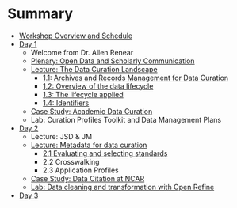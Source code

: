 # Summary

* [Workshop Overview and Schedule](README.md)
* [Day 1](Day_1/readme.md)
	* Welcome from Dr. Allen Renear
	* [Plenary: Open Data and Scholarly Communication](Day_1/Plenary/Day_1_Plenary_OpenData.md)
	* [Lecture: The Data Curation Landscape](Day_1/Lectures/Book/Day_1_Lecture_Introduction.md)
		* [1.1: Archives and Records Management for Data Curation](Day_1/Lectures/Book/Day_1_Lecture_Archives.md)
		* [1.2: Overview of the data lifecycle](Day_1/Lectures/Book/Day_1_Lecture_DC_LifeCycles.md)
		* [1.3: The lifecycle applied](Day_1/Lectures/Book/Day_1_Lecture_DC_LifeCycleApplied.md)
		* [1.4: Identifiers](Day_1/Lectures/Book/Day_1_Lectures_Identifiers.md)
	* [Case Study: Academic Data Curation](Day_1/Case_Study/Day_1_AcadDataCuration_CaseStudy.md)
	* Lab: Curation Profiles Toolkit and Data Management Plans
* [Day 2](Day_2/readme.md)
	* Lecture: JSD & JM
	* [Lecture: Metadata for data curation](Day_2/Day_2_Lectures/Day_2_Metadata_Introduction.md)
		* [2.1 Evaluating and selecting standards](Day_2/Day_2_Lectures/Day_2_MetadataAdaptation.md)
		* 2.2 Crosswalking
		* 2.3 Application Profiles
	* [Case Study: Data Citation at NCAR](Day_2/Case_Study/Day_2_Case_Study_DataCitation.md)
	* [Lab: Data cleaning and transformation with Open Refine](Day_2/Lab/README.md)
* [Day 3](Day_3/readme.md)
